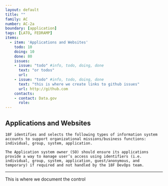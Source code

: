 ```yaml
---
layout: default
title: ""
family: AC
number: AC-2a
boundary: [application]
tags: [LATO, FEDRAMP]
items:
  - item: 'Applications and Websites'
    todo: 10
    doing: 10
    done: 80   
    issues:
    - issue: "todo" #info, todo, doing, done
      text: "or todos"
      url:
    - issue: "todo" #info, todo, doing, done
      text: "this is where we create links to github issues"
      url: http://github.com
    contacts:
    - contact: Data.gov
      role:
---
```

## Applications and Websites
`18F identifies and selects the following types of information system accounts to support organizational missions/business functions: individual, group, system, application.`

```
The Application system owner (SO) should ensure its applications provide a way to manage user’s access using identifiers (i.e. individual, group, system, application, guest/anonymous, and temporary) if required and not handled by the 18F DevOps team.
```  
---

This is where we document the control
